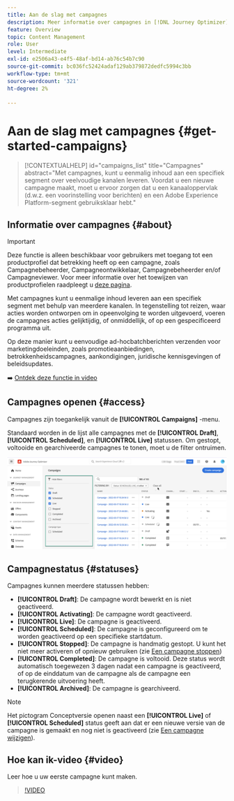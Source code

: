 ```yaml
---
title: Aan de slag met campagnes
description: Meer informatie over campagnes in [!DNL Journey Optimizer]
feature: Overview
topic: Content Management
role: User
level: Intermediate
exl-id: e2506a43-e4f5-48af-bd14-ab76c54b7c90
source-git-commit: bc036fc52424adaf129ab379872dedfc5994c3bb
workflow-type: tm+mt
source-wordcount: '321'
ht-degree: 2%

---
```


# Aan de slag met campagnes {#get-started-campaigns}

>[!CONTEXTUALHELP]
>id="campaigns_list"
>title="Campagnes"
>abstract="Met campagnes, kunt u eenmalig inhoud aan een specifiek segment over veelvoudige kanalen leveren. Voordat u een nieuwe campagne maakt, moet u ervoor zorgen dat u een kanaaloppervlak (d.w.z. een voorinstelling voor berichten) en een Adobe Experience Platform-segment gebruiksklaar hebt."

## Informatie over campagnes {#about}

>[!IMPORTANT]
>
>Deze functie is alleen beschikbaar voor gebruikers met toegang tot een productprofiel dat betrekking heeft op een campagne, zoals Campagnebeheerder, Campagneontwikkelaar, Campagnebeheerder en/of Campagneviewer. Voor meer informatie over het toewijzen van productprofielen raadpleegt u [deze pagina](../administration/permissions.md).

Met campagnes kunt u eenmalige inhoud leveren aan een specifiek segment met behulp van meerdere kanalen. In tegenstelling tot reizen, waar acties worden ontworpen om in opeenvolging te worden uitgevoerd, voeren de campagnes acties gelijktijdig, of onmiddellijk, of op een gespecificeerd programma uit.

Op deze manier kunt u eenvoudige ad-hocbatchberichten verzenden voor marketingdoeleinden, zoals promotieaanbiedingen, betrokkenheidscampagnes, aankondigingen, juridische kennisgevingen of beleidsupdates.

➡️ [Ontdek deze functie in video](#video)

<!--You can create two types of campaigns:

* **Scheduled campaigns** allow for simple ad-hoc batch communications for marketing use cases like promotional offers, engagement campaigns, announcements, legal notices, or policy updates.
* **API Triggered Campaigns** allow for simple transactional/operational messages with REST APIs (password reset, card abandonment, etc.), where the need may involve personalization using profile attributes and contextual data from payload.-->

## Campagnes openen {#access}

Campagnes zijn toegankelijk vanuit de **[!UICONTROL Campaigns]** -menu.

Standaard worden in de lijst alle campagnes met de **[!UICONTROL Draft]**, **[!UICONTROL Scheduled]**, en **[!UICONTROL Live]** statussen. Om gestopt, voltooide en gearchiveerde campagnes te tonen, moet u de filter ontruimen.

![](assets/create-campaign-list.png)

## Campagnestatus {#statuses}

Campagnes kunnen meerdere statussen hebben:

* **[!UICONTROL Draft]**: De campagne wordt bewerkt en is niet geactiveerd.
* **[!UICONTROL Activating]**: De campagne wordt geactiveerd.
* **[!UICONTROL Live]**: De campagne is geactiveerd.
* **[!UICONTROL Scheduled]**: De campagne is geconfigureerd om te worden geactiveerd op een specifieke startdatum.
* **[!UICONTROL Stopped]**: De campagne is handmatig gestopt. U kunt het niet meer activeren of opnieuw gebruiken (zie [Een campagne stoppen](modify-stop-campaign.md#stop))
* **[!UICONTROL Completed]**: De campagne is voltooid. Deze status wordt automatisch toegewezen 3 dagen nadat een campagne is geactiveerd, of op de einddatum van de campagne als de campagne een terugkerende uitvoering heeft.
* **[!UICONTROL Archived]**: De campagne is gearchiveerd.

>[!NOTE]
>
>Het pictogram Conceptversie openen naast een **[!UICONTROL Live]** of **[!UICONTROL Scheduled]** status geeft aan dat er een nieuwe versie van de campagne is gemaakt en nog niet is geactiveerd (zie [Een campagne wijzigen](modify-stop-campaign.md#modify)).

## Hoe kan ik-video {#video}

Leer hoe u uw eerste campagne kunt maken.

>[!VIDEO](https://video.tv.adobe.com/v/346680?quality=12)
